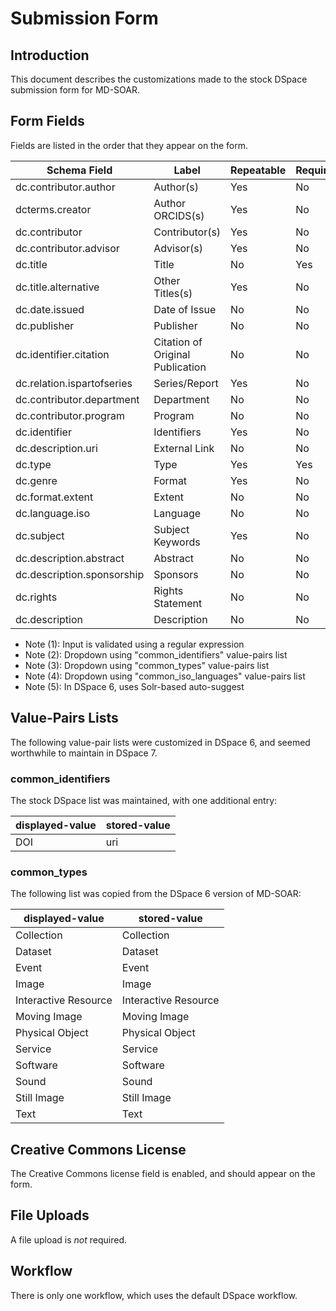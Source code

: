 # Submission Form

## Introduction

This document describes the customizations made to the stock DSpace submission
form for MD-SOAR.

## Form Fields

Fields are listed in the order that they appear on the form.

| Schema Field               | Label                            | Repeatable | Required | Notes |
| -------------------------- | -------------------------------- | ---------- | -------- | ----- |
| dc.contributor.author      | Author(s)                        | Yes        | No       |       |
| dcterms.creator            | Author ORCIDS(s)                 | Yes        | No       | (1)   |
| dc.contributor             | Contributor(s)                   | Yes        | No       |       |
| dc.contributor.advisor     | Advisor(s)                       | Yes        | No       |       |
| dc.title                   | Title                            | No         | Yes      |       |
| dc.title.alternative       | Other Titles(s)                  | Yes        | No       |       |
| dc.date.issued             | Date of Issue                    | No         | No       |       |
| dc.publisher               | Publisher                        | No         | No       |       |
| dc.identifier.citation     | Citation of Original Publication | No         | No       |       |
| dc.relation.ispartofseries | Series/Report                    | Yes        | No       |       |
| dc.contributor.department  | Department                       | No         | No       |       |
| dc.contributor.program     | Program                          | No         | No       |       |
| dc.identifier              | Identifiers                      | Yes        | No       | (2)   |
| dc.description.uri         | External Link                    | No         | No       |       |
| dc.type                    | Type                             | Yes        | Yes      | (3)   |
| dc.genre                   | Format                           | Yes        | No       |       |
| dc.format.extent           | Extent                           | No         | No       |       |
| dc.language.iso            | Language                         | No         | No       | (4)   |
| dc.subject                 | Subject Keywords                 | Yes        | No       | (5)   |
| dc.description.abstract    | Abstract                         | No         | No       |       |
| dc.description.sponsorship | Sponsors                         | No         | No       |       |
| dc.rights                  | Rights Statement                 | No         | No       |       |
| dc.description             | Description                      | No         | No       |       |

* Note (1): Input is validated using a regular expression
* Note (2): Dropdown using "common_identifiers" value-pairs list
* Note (3): Dropdown using "common_types" value-pairs list
* Note (4): Dropdown using "common_iso_languages" value-pairs list
* Note (5): In DSpace 6, uses Solr-based auto-suggest

## Value-Pairs Lists

The following value-pair lists were customized in DSpace 6, and seemed
worthwhile to maintain in DSpace 7.

### common_identifiers

The stock DSpace list was maintained, with one additional entry:

| displayed-value | stored-value |
| --------------- | ------------ |
| DOI             | uri          |

### common_types

The following list was copied from the DSpace 6 version of MD-SOAR:

| displayed-value      | stored-value         |
| -------------------- | -------------------- |
| Collection           | Collection           |
| Dataset              | Dataset              |
| Event                | Event                |
| Image                | Image                |
| Interactive Resource | Interactive Resource |
| Moving Image         | Moving Image         |
| Physical Object      | Physical Object      |
| Service              | Service              |
| Software             | Software             |
| Sound                | Sound                |
| Still Image          | Still Image          |
| Text                 | Text                 |

## Creative Commons License

The Creative Commons license field is enabled, and should appear on the form.

## File Uploads

A file upload is *not* required.

## Workflow

There is only one workflow, which uses the default DSpace workflow.
